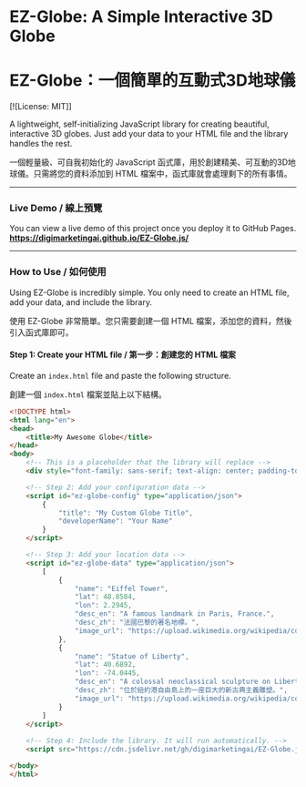 # EZ-Globe: A Simple Interactive 3D Globe
# EZ-Globe：一個簡單的互動式3D地球儀

[![License: MIT]]

A lightweight, self-initializing JavaScript library for creating beautiful, interactive 3D globes. Just add your data to your HTML file and the library handles the rest.

一個輕量級、可自我初始化的 JavaScript 函式庫，用於創建精美、可互動的3D地球儀。只需將您的資料添加到 HTML 檔案中，函式庫就會處理剩下的所有事情。

---

### Live Demo / 線上預覽

You can view a live demo of this project once you deploy it to GitHub Pages.
**https://digimarketingai.github.io/EZ-Globe.js/**

---

### How to Use / 如何使用

Using EZ-Globe is incredibly simple. You only need to create an HTML file, add your data, and include the library.

使用 EZ-Globe 非常簡單。您只需要創建一個 HTML 檔案，添加您的資料，然後引入函式庫即可。

#### Step 1: Create your HTML file / 第一步：創建您的 HTML 檔案

Create an `index.html` file and paste the following structure.

創建一個 `index.html` 檔案並貼上以下結構。

```html
<!DOCTYPE html>
<html lang="en">
<head>
    <title>My Awesome Globe</title>
</head>
<body>
    <!-- This is a placeholder that the library will replace -->
    <div style="font-family: sans-serif; text-align: center; padding-top: 20vh;">Loading Globe...</div>

    <!-- Step 2: Add your configuration data -->
    <script id="ez-globe-config" type="application/json">
        {
            "title": "My Custom Globe Title",
            "developerName": "Your Name"
        }
    </script>

    <!-- Step 3: Add your location data -->
    <script id="ez-globe-data" type="application/json">
        [
            {
                "name": "Eiffel Tower",
                "lat": 48.8584,
                "lon": 2.2945,
                "desc_en": "A famous landmark in Paris, France.",
                "desc_zh": "法國巴黎的著名地標。",
                "image_url": "https://upload.wikimedia.org/wikipedia/commons/thumb/8/85/Tour_Eiffel_Wikimedia_Commons.jpg/250px-Tour_Eiffel_Wikimedia_Commons.jpg"
            },
            {
                "name": "Statue of Liberty",
                "lat": 40.6892,
                "lon": -74.0445,
                "desc_en": "A colossal neoclassical sculpture on Liberty Island in New York Harbor.",
                "desc_zh": "位於紐約港自由島上的一座巨大的新古典主義雕塑。",
                "image_url": "https://upload.wikimedia.org/wikipedia/commons/thumb/a/a1/Statue_of_Liberty_7.jpg/220px-Statue_of_Liberty_7.jpg"
            }
        ]
    </script>
    
    <!-- Step 4: Include the library. It will run automatically. -->
    <script src="https://cdn.jsdelivr.net/gh/digimarketingai/EZ-Globe.js@latest/EZ-Globe.js"></script>

</body>
</html>
